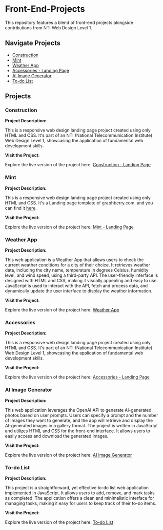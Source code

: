 # Front-End-Projects

This repository features a blend of front-end projects alongside contributions from NTI Web Design Level 1.

## Navigate Projects
- [Construction](#construction)
- [Mint](#mint)
- [Weather App](#weather-app)
- [Accessories - Landing Page](#accessories)
- [AI Image Generator](#ai-image-generator)
- [To-do List](#to-do-list)

## Projects

### Construction
**Project Description:**

This is a responsive web design landing page project created using only HTML and CSS. It's part of an NTI (National Telecommunication Institute) Web Design Level 1, showcasing the application of fundamental web development skills.

**Visit the Project:**

Explore the live version of the project here: [Construction - Landing Page](https://mahmouddwidar.github.io/Front-End-Projects/Construction/)

### Mint
**Project Description:**

This is a responsive web design landing page project created using only HTML and CSS. It's a Landing page template of graphberry.com, and you can find it [here](https://www.graphberry.com/item/mint-minimal-portfolio-psd-template).

**Visit the Project:**

Explore the live version of the project here: [Mint - Landing Page](https://mahmouddwidar.github.io/Front-End-Projects/Mint/)

### Weather App
**Project Description:**

This web application is a Weather App that allows users to check the current weather conditions for a city of their choice. It retrieves weather data, including the city name, temperature in degrees Celsius, humidity level, and wind speed, using a third-party API. The user-friendly interface is designed with HTML and CSS, making it visually appealing and easy to use. JavaScript is used to interact with the API, fetch and process data, and dynamically update the user interface to display the weather information.

**Visit the Project:**

Explore the live version of the project here: [Weather App](https://mahmouddwidar.github.io/Front-End-Projects/Weather%20App/)

### Accessories
**Project Description:**

This is a responsive web design landing page project created using only HTML and CSS. It's part of an NTI (National Telecommunication Institute) Web Design Level 1, showcasing the application of fundamental web development skills.

**Visit the Project:**

Explore the live version of the project here: [Accessories - Landing Page](https://mahmouddwidar.github.io/Front-End-Projects/Accessories/)

### AI Image Generator
**Project Description:**

This web application leverages the OpenAI API to generate AI-generated photos based on user prompts. Users can specify a prompt and the number of images they want to generate, and the app will retrieve and display the AI-generated images in a gallery format. The project is written in JavaScript and utilizes HTML and CSS for the front-end interface. It allows users to easily access and download the generated images.

**Visit the Project:**

Explore the live version of the project here: [AI Image Generator](https://mahmouddwidar.github.io/Front-End-Projects/AI%20Image%20Generator/)

### To-do List
**Project Description:**

This project is a straightforward, yet effective to-do list web application implemented in JavaScript. It allows users to add, remove, and mark tasks as completed. The application offers a clean and minimalistic interface for managing tasks, making it easy for users to keep track of their to-do items.

**Visit the Project:**

Explore the live version of the project here: [To-do List](https://mahmouddwidar.github.io/Front-End-Projects/Todo%20App/)
